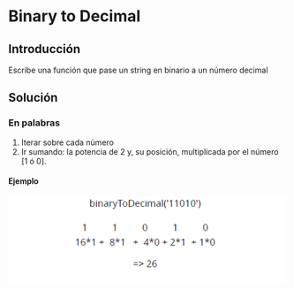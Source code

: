 # Binary to Decimal
## Introducción
Escribe una función que pase un string en binario a un número decimal

## Solución
### En palabras
1. Iterar sobre cada número
2. Ir sumando: la potencia de 2 y, su posición, multiplicada por el número [1 ó 0].

#### Ejemplo
<p>
<img src='../../images/binary-decimal.png'</img>
</p>